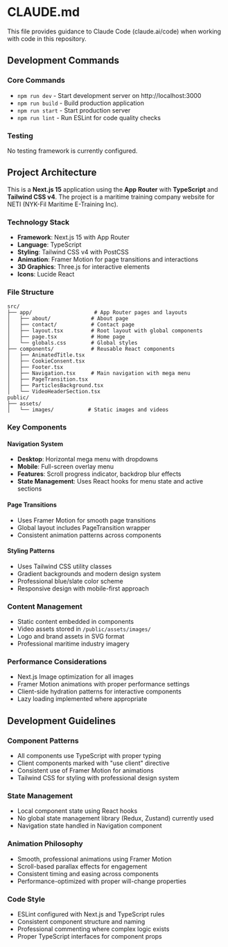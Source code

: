 # CLAUDE.md

This file provides guidance to Claude Code (claude.ai/code) when working with code in this repository.

## Development Commands

### Core Commands
- `npm run dev` - Start development server on http://localhost:3000
- `npm run build` - Build production application
- `npm run start` - Start production server
- `npm run lint` - Run ESLint for code quality checks

### Testing
No testing framework is currently configured.

## Project Architecture

This is a **Next.js 15** application using the **App Router** with **TypeScript** and **Tailwind CSS v4**. The project is a maritime training company website for NETI (NYK-Fil Maritime E-Training Inc).

### Technology Stack
- **Framework**: Next.js 15 with App Router
- **Language**: TypeScript
- **Styling**: Tailwind CSS v4 with PostCSS
- **Animation**: Framer Motion for page transitions and interactions
- **3D Graphics**: Three.js for interactive elements
- **Icons**: Lucide React

### File Structure
```
src/
├── app/                    # App Router pages and layouts
│   ├── about/             # About page
│   ├── contact/           # Contact page
│   ├── layout.tsx         # Root layout with global components
│   ├── page.tsx           # Home page
│   └── globals.css        # Global styles
├── components/            # Reusable React components
│   ├── AnimatedTitle.tsx
│   ├── CookieConsent.tsx
│   ├── Footer.tsx
│   ├── Navigation.tsx     # Main navigation with mega menu
│   ├── PageTransition.tsx
│   ├── ParticlesBackground.tsx
│   └── VideoHeaderSection.tsx
public/
├── assets/
│   └── images/           # Static images and videos
```

### Key Components

#### Navigation System
- **Desktop**: Horizontal mega menu with dropdowns
- **Mobile**: Full-screen overlay menu
- **Features**: Scroll progress indicator, backdrop blur effects
- **State Management**: Uses React hooks for menu state and active sections

#### Page Transitions
- Uses Framer Motion for smooth page transitions
- Global layout includes PageTransition wrapper
- Consistent animation patterns across components

#### Styling Patterns
- Uses Tailwind CSS utility classes
- Gradient backgrounds and modern design system
- Professional blue/slate color scheme
- Responsive design with mobile-first approach

### Content Management
- Static content embedded in components
- Video assets stored in `/public/assets/images/`
- Logo and brand assets in SVG format
- Professional maritime industry imagery

### Performance Considerations
- Next.js Image optimization for all images
- Framer Motion animations with proper performance settings
- Client-side hydration patterns for interactive components
- Lazy loading implemented where appropriate

## Development Guidelines

### Component Patterns
- All components use TypeScript with proper typing
- Client components marked with "use client" directive
- Consistent use of Framer Motion for animations
- Tailwind CSS for styling with professional design system

### State Management
- Local component state using React hooks
- No global state management library (Redux, Zustand) currently used
- Navigation state handled in Navigation component

### Animation Philosophy
- Smooth, professional animations using Framer Motion
- Scroll-based parallax effects for engagement
- Consistent timing and easing across components
- Performance-optimized with proper will-change properties

### Code Style
- ESLint configured with Next.js and TypeScript rules
- Consistent component structure and naming
- Professional commenting where complex logic exists
- Proper TypeScript interfaces for component props